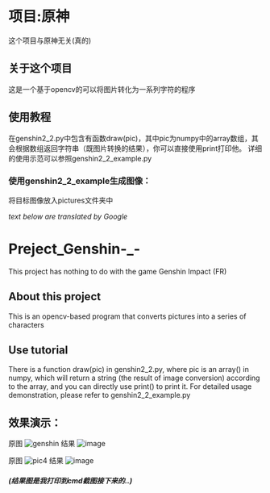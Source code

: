 # 项目:原神
这个项目与原神无关(真的)

## 关于这个项目
这是一个基于opencv的可以将图片转化为一系列字符的程序

## 使用教程
在genshin2_2.py中包含有函数draw(pic)，其中pic为numpy中的array数组，其会根据数组返回字符串（既图片转换的结果），你可以直接使用print打印他。
详细的使用示范可以参照genshin2_2_example.py

### 使用genshin2_2_example生成图像：
将目标图像放入pictures文件夹中


_text below are translated by Google_
# Preject_Genshin-_-
This project has nothing to do with the game Genshin Impact (FR)

## About this project
This is an opencv-based program that converts pictures into a series of characters

## Use tutorial
There is a function draw(pic) in genshin2_2.py, where pic is an array() in numpy, which will return a string (the result of image conversion) according to the array, and you can directly use print() to print it.
For detailed usage demonstration, please refer to genshin2_2_example.py


## 效果演示：

原图
![genshin](https://github.com/Maihaoren/Preject_Genshin-_-/assets/85425490/3f1e06e1-1b01-4dc9-b1fb-173edb4e2946)
结果
![image](https://github.com/Maihaoren/Preject_Genshin-_-/assets/85425490/a53b211b-47ad-4d91-91a1-151ad832fb46)

原图
![pic4](https://github.com/Maihaoren/Preject_Genshin-_-/assets/85425490/8e954b18-44b7-4e50-86ff-402ce20d18c8)
结果
![image](https://github.com/Maihaoren/Preject_Genshin-_-/assets/85425490/bd1fedef-3ada-48c6-be0a-c647088b4019)

##### (结果图是我打印到cmd截图接下来的..)

